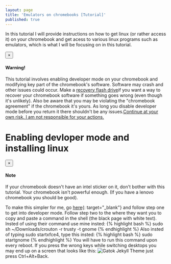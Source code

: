 ```yaml
---
layout: page
title: 'Emulators on chromebooks [Tutorial]'
published: true
---
```

In this tutorial I will provide instructions on how to get linux (or rather access it) on your chromebook and get acess to various linux programs such as emulators, which is what I will be focusing on in this tutorial.

<div class="alert alert-dismissible alert-warning">
  <button type="button" class="close" data-dismiss="alert">&times;</button>
  <h4>Warning!</h4>
  <p>This tutorial involves enabling developer mode on your chromebook and modifying key part of the chromebook's software. Software may crash and other issues could occur. Make a <a href="https://support.google.com/chromebook/answer/6002417?hl=en" class="btn btn-link">recovery flash drive</a>if you want a way to recover your chromebook software if something goes wrong (even though it's unlikely). Also be aware that you may be violating the "chromebook agreement" if the chromebook it's yours. As long you disable developer mode before you return it there shouldn't be any issues.<a href="#" class="alert-link">Continue at your own risk. I am not responsible for your actions.</a></p>
</div>
<h1>Enabling devloper mode and installing linux</h1>

<div class="alert alert-dismissible alert-warning">
  <button type="button" class="close" data-dismiss="alert">&times;</button>
  <h4>Note</h4>
  <p>If your chromebook doesn't have an intel sticker on it, don't bother with this tutorial. Your chromebook isn't powerful enough. (If you have a lenovo chromebook you should be good).<a href="#" class="alert-link"></a></p>
</div>

To make this simpler for me, go [here](http://www.howtogeek.com/162120/how-to-install-ubuntu-linux-on-your-chromebook-with-crouton/){: target="_blank"} and follow step one to get into developer mode. Follow step two to the where they want you to copy and paste a command in the shell (the black page with white text). Insted of using their command use mine insted: 
{% highlight bash %}
sudo sh ~/Downloads/crouton -r trusty -t gnome
{% endhighlight %}
Also insted of typing sudo startxfce4, type this insted:
{% highlight bash %}
sudo startgnome
{% endhighlight %}
You will have to run this command upon every reboot.
If you press the wrong keys while switching desktops you may end up on a screen that looks like this: ![Gatok Jekyll Theme](http://yoosee.net/d/objects/2012/12/img2012122700204-chromedevconsole.jpg) just press Ctrl+Alt+Back.
